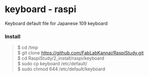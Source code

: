 # keyboard - raspi
Keyboard default file for Japanese 109 keyboard

### Install
> $ cd /tmp <br/>
> $ git clone https://github.com/FabLabKannai/RaspiStudy.git <br/>
> $ cd RaspiStudy/2_install/raspi/keyboard <br/>
> $ sudo cp keyboard /etc/default/ <br/>
> $ sudo chmod 644 /etc/default/keyboard <br/>
